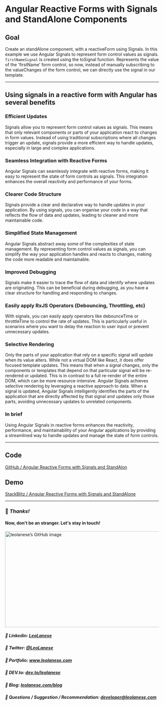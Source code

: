 # Angular Reactive Forms with Signals and StandAlone Components

## Goal

Create an standAlone component, with a reactiveForm using Signals. In this example we use Angular Signals to represent form control values as signals. `firstNameSignal` is created using the toSignal function. Represents the value of the 'firstName' form control, so now, instead of manually subscribing to the valueChanges of the form control, we can directly use the signal in our template.

---

## Using signals in a reactive form with Angular has several benefits

### Efficient Updates
Signals allow you to represent form control values as signals. This means that only relevant components or parts of your application react to changes in form values. Instead of using traditional subscriptions where all changes trigger an update, signals provide a more efficient way to handle updates, especially in large and complex applications.

### Seamless Integration with Reactive Forms
Angular Signals can seamlessly integrate with reactive forms, making it easy to represent the state of form controls as signals. This integration enhances the overall reactivity and performance of your forms.

### Clearer Code Structure
Signals provide a clear and declarative way to handle updates in your application. By using signals, you can organise your code in a way that reflects the flow of data and updates, leading to cleaner and more maintainable code.

### Simplified State Management
Angular Signals abstract away some of the complexities of state management. By representing form control values as signals, you can simplify the way your application handles and reacts to changes, making the code more readable and maintainable.

### Improved Debugging
Signals make it easier to trace the flow of data and identify where updates are originating. This can be beneficial during debugging, as you have a clear structure for handling and responding to changes.

### Easily apply RxJS Operators (Debouncing, Throttling, etc) 
With signals, you can easily apply operators like debounceTime or throttleTime to control the rate of updates. This is particularly useful in scenarios where you want to delay the reaction to user input or prevent unnecessary updates.

### Selective Rendering
Only the parts of your application that rely on a specific signal will update when its value alters. While not a virtual DOM like React, it does offer focused template updates. This means that when a signal changes, only the components or templates that depend on that particular signal will be re-rendered or updated. This is in contrast to a full re-render of the entire DOM, which can be more resource-intensive. Angular Signals achieves selective rendering by leveraging a reactive approach to data. When a signal is updated, Angular Signals intelligently identifies the parts of the application that are directly affected by that signal and updates only those parts, avoiding unnecessary updates to unrelated components.

### In brief
Using Angular Signals in reactive forms enhances the reactivity, performance, and maintainability of your Angular applications by providing a streamlined way to handle updates and manage the state of form controls. 

---

## Code
[GitHub / Angular Reactive Forms with Signals and StandAlon](https://github.com/leolanese/Angular-Signal-ReactiveForm)

## Demo
[StackBlitz / Angular Reactive Forms with Signals and StandAlone](https://stackblitz.com/~/github.com/leolanese/Angular-Signal-ReactiveForms)

---
### :100: <i>Thanks!</i>
#### Now, don't be an stranger. Let's stay in touch!

<a href="https://github.com/leolanese" target="_blank" rel="noopener noreferrer">
  <img src="https://scastiel.dev/api/image/leolanese?dark&removeLink" alt="leolanese’s GitHub image" width="600" height="314" />
</a>

##### :radio_button: Linkedin: <a href="https://www.linkedin.com/in/leolanese/" target="_blank">LeoLanese</a>
##### :radio_button: Twitter: <a href="https://twitter.com/LeoLanese" target="_blank">@LeoLanese</a>
##### :radio_button: Portfolio: <a href="https://www.leolanese.com" target="_blank">www.leolanese.com</a>
##### :radio_button: DEV.to: <a href="https://www.dev.to/leolanese" target="_blank">dev.to/leolanese</a>
##### :radio_button: Blog: <a href="https://www.leolanese.com/blog" target="_blank">leolanese.com/blog</a>
##### :radio_button: Questions / Suggestion / Recommendation: developer@leolanese.com


